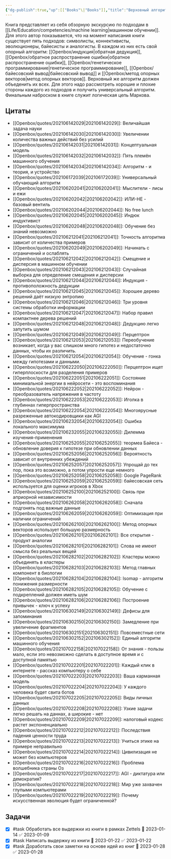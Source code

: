 ```yaml
---
{"dg-publish":true,"up":[["Books"\|"Books"]],"title":"Верховный алгоритм","category":"book","status":"Completed","tags":["books"],"rating:":4,"date":"2021-06-04T11:04:22+04:00","modified_at":"2023-01-28T21:00:29+04:00","permalink":"/refs/verhovnyj-algoritm/","dgPassFrontmatter":true}
---
```





Книга представляет из себя обзорную экскурсию по подходам в [[Life/Education/competencies/machine learning\|машинном обучении]]. Для этого автор показывается, что на момент написания книги существует пять подходов: символисты, коннективисты, эволюционеры, байесисты и аналогисты. В каждом из них есть свой опорный алгоритм: [[Openbox/индукция\|обратная дедукция]], [[Openbox/обратное распространение ошибки\|обратное распространение ошибки]], [[Openbox/генетическое программирование\|генетическое программирование]], [[Openbox/байесовский вывод\|байесовский вывод]] и [[Openbox/метод опорных векторов\|метод опорных векторов]]. Верховный же алгоритм должен объеденить их всех. Для этого надо рассмотреть хорошие и плохие стороны каждого из подходов и получить универсальный алгоритм. Финальным наброском в книге служит логическая цепь Маркова.

## Цитаты

- [[Openbox/quotes/202106142029\|202106142029]]: Величайшая задача науки
- [[Openbox/quotes/202106142030\|202106142030]]: Увеличении количества важных действий без усилий
- [[Openbox/quotes/202106142031\|202106142031]]: Концептуальная модель
- [[Openbox/quotes/202106142032\|202106142032]]: Пять племён машинного обучения
- [[Openbox/quotes/202106142034\|202106142034]]: Алгоритм - и теория, и устройство
- [[Openbox/quotes/202106172039\|202106172039]]: Универсальный обучающий алгоритм
- [[Openbox/quotes/202106202041\|202106202041]]: Мыслители - лисы и ежи
- [[Openbox/quotes/202106202042\|202106202042]]: ИЛИ-НЕ - базовый вентиль
- [[Openbox/quotes/202106202044\|202106202044]]: No free lunch
- [[Openbox/quotes/202106202045\|202106202045]]: Индюк индуктивист
- [[Openbox/quotes/202106202048\|202106202048]]: Обучение без знаний невозможно
- [[Openbox/quotes/202106212041\|202106212041]]: Точность алгоритма зависит от количества примеров
- [[Openbox/quotes/202106202049\|202106202049]]: Начинать с ограничений и ослаблять
- [[Openbox/quotes/202106212042\|202106212042]]: Смещение и дисперсия в машинном обучении
- [[Openbox/quotes/202106212043\|202106212043]]: Случайная выборка для определение смещения и дисперсии
- [[Openbox/quotes/202106212044\|202106212044]]: Индукция - противоположность дедукции
- [[Openbox/quotes/202106212045\|202106212045]]: Хорошее дерево решений даёт низкую энтропию
- [[Openbox/quotes/202106212046\|202106212046]]: Три уровня системы обработки информации
- [[Openbox/quotes/202106212047\|202106212047]]: Набор правил компактнее дерева решений
- [[Openbox/quotes/202106212048\|202106212048]]: Дедукцию легко запутить шумом
- [[Openbox/quotes/202106212049\|202106212049]]: Перцептрон
- [[Openbox/quotes/202106212053\|202106212053]]: Переобучение возникает, когда у вас слишком много гипотез и недостаточно данных, чтобы их различить.
- [[Openbox/quotes/202106212054\|202106212054]]: Обучение - гонка между гипотезами и данными.
- [[Openbox/quotes/202106222050\|202106222050]]: Перцептрон ищет гиперплоскости для разделения примеров
- [[Openbox/quotes/202106222051\|202106222051]]: Состояние минимальной энергии в нейросети - это воспоминания
- [[Openbox/quotes/202106222052\|202106222052]]: Нейрон - преобразователь напряжения в частоту
- [[Openbox/quotes/202106222053\|202106222053]]: Иголка в глубиннах гиперпространства
- [[Openbox/quotes/202106222054\|202106222054]]: Многоярусные разреженные автокодировщики как AGI
- [[Openbox/quotes/202106232054\|202106232054]]: Ошибка локального максимума
- [[Openbox/quotes/202106232055\|202106232055]]: Дилемма изучения-применения
- [[Openbox/quotes/202106252055\|202106252055]]: теормеа Байеса - обновление доверия к гипотезе при обновлении данных
- [[Openbox/quotes/202106252056\|202106252056]]: Вероятность зависит от внутренних убеждений
- [[Openbox/quotes/202106252057\|202106252057]]: Упрощай до тех пор, пока это возможно, а потом упрости еще немного
- [[Openbox/quotes/202106252058\|202106252058]]: Google PageRank
- [[Openbox/quotes/202106252059\|202106252059]]: байесовская сеть используется для оценки игроков в Xbox
- [[Openbox/quotes/202106252100\|202106252100]]: Связь при априорной независимости
- [[Openbox/quotes/202106262058\|202106262058]]: Сначала подгонять под важные данные
- [[Openbox/quotes/202106262059\|202106262059]]: Оптимизация при наличии ограничений
- [[Openbox/quotes/202106262100\|202106262100]]: Метод опорных векторов использует большую размерность
- [[Openbox/quotes/202106262101\|202106262101]]: Все открытия - продукт аналогии
- [[Openbox/quotes/202106282101\|202106282101]]: Слова не имеют смысла без реальных вещей
- [[Openbox/quotes/202106282102\|202106282102]]: Кластеры можно объединять в кластеры
- [[Openbox/quotes/202106282103\|202106282103]]: Метод главных компонент в биологии
- [[Openbox/quotes/202106282104\|202106282104]]: Isomap - алгоритм понижения размерности
- [[Openbox/quotes/202106282105\|202106282105]]: Обучение с подкреплений должен иметь шум
- [[Openbox/quotes/202106282106\|202106282106]]: Построение привычек - ключ к успеху
- [[Openbox/quotes/202106302149\|202106302149]]: Дефисы для запоминания
- [[Openbox/quotes/202106302150\|202106302150]]: Замедление при увеличение фрагментов
- [[Openbox/quotes/202106302151\|202106302151]]: Повсеместные сети
- [[Openbox/quotes/202106302152\|202106302152]]: Единый алгоритм машинного обучения
- [[Openbox/quotes/202107022158\|202107022158]]: От знания - пользы мало, если это невозможно сделать в доступное время и с доступной памятью
- [[Openbox/quotes/202107022201\|202107022201]]: Каждый клик в интернете - рассказ компьютеру о себе
- [[Openbox/quotes/202107022203\|202107022203]]: Ваша карманная модель
- [[Openbox/quotes/202107022204\|202107022204]]: У каждого человека будет свита ботов
- [[Openbox/quotes/202107022205\|202107022205]]: Виды личных данных
- [[Openbox/quotes/202107022208\|202107022208]]: Узкие задачи легко решать на даннах, а широкие - нет
- [[Openbox/quotes/202107022209\|202107022209]]: налоговый кодекс растет экспоненциально
- [[Openbox/quotes/202107022212\|202107022212]]: Последствия падения ценности труда
- [[Openbox/quotes/202107022213\|202107022213]]: Учиться этике на примере неправильно
- [[Openbox/quotes/202107022214\|202107022214]]: Цивилизация не может без компьютеров
- [[Openbox/quotes/202107022216\|202107022216]]: Проблема волшебника страны Оз
- [[Openbox/quotes/202107022217\|202107022217]]: AGI - диктатура или демократия?
- [[Openbox/quotes/202107022218\|202107022218]]: Мир уже захвачен глупыми компьютерами
- [[Openbox/quotes/202107022219\|202107022219]]: Почему искусственная эволюция будет ограниченной?


## Задачи

- [x] #task Обработать все выдержки из книги в рамках Zettels 📅 2023-01-14 ✅ 2023-01-09
- [x] #task Написать выдержку из книги 📅 2023-01-22 ✅ 2023-01-22
- [x] #task Доработать свои заметки на основе идей из книг 📅 2023-01-28 ✅ 2023-01-28
